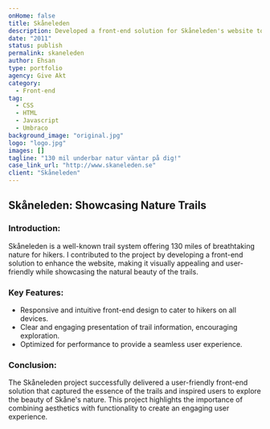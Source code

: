 ```yaml
---
onHome: false
title: Skåneleden
description: Developed a front-end solution for Skåneleden's website to promote and showcase 130 miles of stunning nature trails.
date: "2011"
status: publish
permalink: skaneleden
author: Ehsan
type: portfolio
agency: Give Akt
category:
  - Front-end
tag:
  - CSS
  - HTML
  - Javascript
  - Umbraco
background_image: "original.jpg"
logo: "logo.jpg"
images: []
tagline: "130 mil underbar natur väntar på dig!"
case_link_url: "http://www.skaneleden.se"
client: "Skåneleden"
---
```


<h2>Skåneleden: Showcasing Nature Trails</h2>

<h3>Introduction:</h3>
<p>
  Skåneleden is a well-known trail system offering 130 miles of breathtaking nature for hikers. I contributed to the project by developing a front-end solution to enhance the website, making it visually appealing and user-friendly while showcasing the natural beauty of the trails.
</p>

<h3>Key Features:</h3>
<ul>
  <li>Responsive and intuitive front-end design to cater to hikers on all devices.</li>
  <li>Clear and engaging presentation of trail information, encouraging exploration.</li>
  <li>Optimized for performance to provide a seamless user experience.</li>
</ul>

<h3>Conclusion:</h3>
<p>
  The Skåneleden project successfully delivered a user-friendly front-end solution that captured the essence of the trails and inspired users to explore the beauty of Skåne's nature. This project highlights the importance of combining aesthetics with functionality to create an engaging user experience.
</p>
